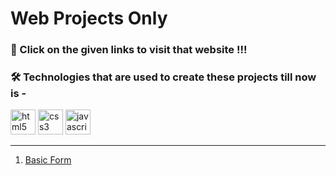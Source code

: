 # Web Projects Only 

### 🔗 Click on the given links to visit that website !!!


### 🛠️ Technologies that are used to create these projects till now is - 

<img src="https://cdn.jsdelivr.net/gh/devicons/devicon/icons/html5/html5-original.svg" height="40" alt="html5 logo" />
<img src="https://cdn.jsdelivr.net/gh/devicons/devicon/icons/css3/css3-original.svg" height="40" alt="css3 logo"  />
<img src="https://cdn.jsdelivr.net/gh/devicons/devicon/icons/javascript/javascript-original.svg" height="40" alt="javascript logo"  />

<hr>

<div>

<ol>
    <li> <a href="https://angshu09.github.io/Web_Projects/01_Basic-form/">Basic Form</a> </li>
</ol>

</div>

